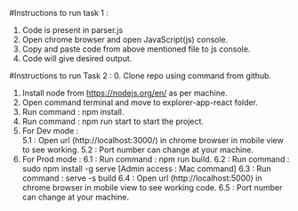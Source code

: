 #Instructions to run task 1 :
1. Code is present in parser.js
2. Open chrome browser and open JavaScript(js) console.
3. Copy and paste code from above mentioned file to js console.
4. Code will give desired output.


#Instructions to run Task 2 :
0. Clone repo using command from github.
1. Install node from https://nodejs.org/en/ as per machine.
2. Open command terminal and move to explorer-app-react folder.
3. Run command : npm install.
4. Run command : npm run start to start the project.
5. For Dev mode  :  
    5.1 : Open url (http://localhost:3000/) in chrome browser in mobile view to see working.
    5.2 : Port number can change at your machine.
6. For Prod mode :
    6.1 : Run command : npm run build.
    6.2 : Run command : sudo npm install -g serve [Admin access : Mac command]
    6.3 : Run command : serve -s build
    6.4 : Open url (http://localhost:5000) in chrome browser in mobile view to see working code.
    6.5 : Port number can change at your machine.




